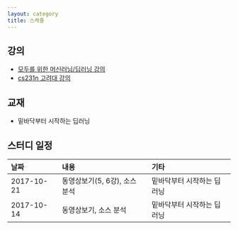 ```yaml
---
layout: category
title: 스케쥴
---
```




## 강의
* [모두를 위한 머신러닝/딥러닝 강의](https://hunkim.github.io/ml/)
* [cs231n 고려대 강의](https://www.youtube.com/playlist?list=PLetSlH8YjIfXMONyPC1t3uuDlc1Mc5F1A)

## 교재  
* 밑바닥부터 시작하는 딥러닝



## 스터디 일정 

| 날짜        | 내용          | 기타 |
|:-------------|:------------------|:------|
| 2017-10-21           | 동영상보기(5, 6강), 소스 분석|밑바닥부터 시작하는 딥러닝    |
| 2017-10-14           | 동영상보기, 소스 분석|밑바닥부터 시작하는 딥러닝    |